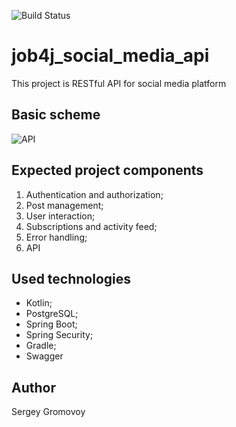 ![Build Status](https://github.com/Sir-Hedgehog/job4j_social_media_api/actions/workflows/build.yml/badge.svg?branch=main)

# job4j_social_media_api
This project is RESTful API for social media platform

## Basic scheme
![API](https://media.sproutsocial.com/uploads/2022/10/API_defined3-02.png)

## Expected project components 

1) Authentication and authorization;
2) Post management;
3) User interaction;
4) Subscriptions and activity feed;
5) Error handling;
6) API

## Used technologies
* Kotlin;
* PostgreSQL;
* Spring Boot;
* Spring Security;
* Gradle;
* Swagger

## Author
Sergey Gromovoy